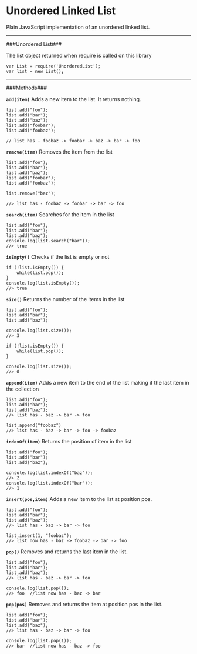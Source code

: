 Unordered Linked List
=====================

Plain JavaScript implementation of an unordered linked list.

------------

###Unordered List###

The list object returned when require is called on this library

	var List = require('UnorderedList');
	var list = new List();

------------

###Methods###

**`add(item)`**
Adds a new item to the list. It returns nothing.

	list.add("foo");
	list.add("bar");
	list.add("baz");
	list.add("foobar");
	list.add("foobaz");

	// list has - foobaz -> foobar -> baz -> bar -> foo

**`remove(item)`**
Removes the item from the list

	list.add("foo");
	list.add("bar");
	list.add("baz");
	list.add("foobar");
	list.add("foobaz");

	list.remove("baz");

	//> list has - foobaz -> foobar -> bar -> foo


**`search(item)`**
Searches for the item in the list

	list.add("foo");
	list.add("bar");
	list.add("baz");
	console.log(list.search("bar"));
	//> true


**`isEmpty()`**
Checks if the list is empty or not

	if (!list.isEmpty()) {
		while(list.pop());
	}
	console.log(list.isEmpty());
	//> true


**`size()`**
Returns the number of the items in the list

	list.add("foo");
	list.add("bar");
	list.add("baz");

	console.log(list.size());
	//> 3

	if (!list.isEmpty()) {
		while(list.pop());
	}

	console.log(list.size());
	//> 0


**`append(item)`**
Adds a new item to the end of the list making it the last item in the collection

	list.add("foo");
	list.add("bar");
	list.add("baz");
	//> list has - baz -> bar -> foo

	list.append("foobaz")
	//> list has - baz -> bar -> foo -> foobaz


**`indexOf(item)`**
Returns the position of item in the list

	list.add("foo");
	list.add("bar");
	list.add("baz");

	console.log(list.indexOf("baz"));
	//> 2
	console.log(list.indexOf("bar"));
	//> 1


**`insert(pos,item)`**
Adds a new item to the list at position pos.

	list.add("foo");
	list.add("bar");
	list.add("baz");
	//> list has - baz -> bar -> foo

	list.insert(1, "foobaz");
	//> list now has - baz -> foobaz -> bar -> foo


**`pop()`**
Removes and returns the last item in the list.

	list.add("foo");
	list.add("bar");
	list.add("baz");
	//> list has - baz -> bar -> foo

	console.log(list.pop());
	//> foo  //list now has - baz -> bar


**`pop(pos)`**
Removes and returns the item at position pos in the list.

	list.add("foo");
	list.add("bar");
	list.add("baz");
	//> list has - baz -> bar -> foo

	console.log(list.pop(1));
	//> bar  //list now has - baz -> foo

